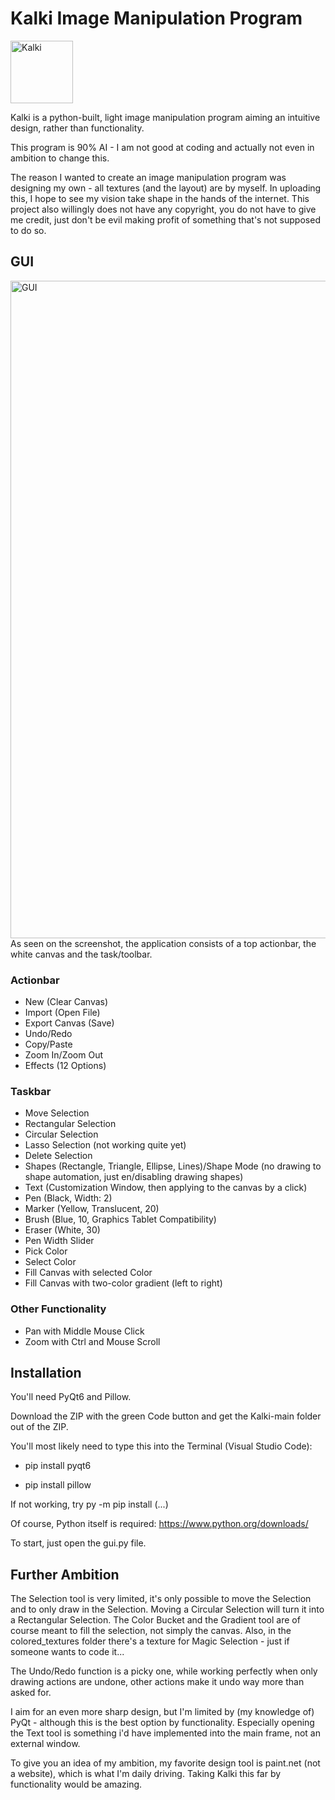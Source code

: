 # Kalki Image Manipulation Program
<img width="100" height="100" alt="Kalki" src="https://github.com/user-attachments/assets/25a8c636-5a0c-4252-bb35-bf082ec20eeb" />

Kalki is a python-built, light image manipulation program aiming an intuitive design, rather than functionality.

This program is 90% AI - I am not good at coding and actually not even in ambition to change this.

The reason I wanted to create an image manipulation program was designing my own - all textures (and the layout) are by myself. In uploading this, I hope to see my vision take shape in the hands of the internet. This project also willingly does not have any copyright, you do not have to give me credit, just don't be evil making profit of something that's not supposed to do so.

## GUI
<img width="999" height="1052" alt="GUI" src="https://github.com/user-attachments/assets/b2004a39-97b7-4e79-98b1-c4e1800fd19e" />
As seen on the screenshot, the application consists of a top actionbar, the white canvas and the task/toolbar.

### Actionbar
- New (Clear Canvas)
- Import (Open File)
- Export Canvas (Save)
- Undo/Redo
- Copy/Paste
- Zoom In/Zoom Out
- Effects (12 Options)
### Taskbar
- Move Selection
- Rectangular Selection
- Circular Selection
- Lasso Selection (not working quite yet)
- Delete Selection
- Shapes (Rectangle, Triangle, Ellipse, Lines)/Shape Mode (no drawing to shape automation, just en/disabling drawing shapes)
- Text (Customization Window, then applying to the canvas by a click)
- Pen (Black, Width: 2)
- Marker (Yellow, Translucent, 20)
- Brush (Blue, 10, Graphics Tablet Compatibility)
- Eraser (White, 30)
- Pen Width Slider
- Pick Color
- Select Color
- Fill Canvas with selected Color
- Fill Canvas with two-color gradient (left to right)
### Other Functionality
- Pan with Middle Mouse Click
- Zoom with Ctrl and Mouse Scroll

## Installation
You'll need PyQt6 and Pillow.

Download the ZIP with the green Code button and get the Kalki-main folder out of the ZIP.

You'll most likely need to type this into the Terminal (Visual Studio Code):

- pip install pyqt6

- pip install pillow

If not working, try py -m pip install (...)

Of course, Python itself is required: https://www.python.org/downloads/

To start, just open the gui.py file.

## Further Ambition
The Selection tool is very limited, it's only possible to move the Selection and to only draw in the Selection. Moving a Circular Selection will turn it into a Rectangular Selection. The Color Bucket and the Gradient tool are of course meant to fill the selection, not simply the canvas. Also, in the colored_textures folder there's a texture for Magic Selection - just if someone wants to code it...

The Undo/Redo function is a picky one, while working perfectly when only drawing actions are undone, other actions make it undo way more than asked for.

I aim for an even more sharp design, but I'm limited by (my knowledge of) PyQt - although this is the best option by functionality. Especially opening the Text tool is something i'd have implemented into the main frame, not an external window.

To give you an idea of my ambition, my favorite design tool is paint.net (not a website), which is what I'm daily driving. Taking Kalki this far by functionality would be amazing.



